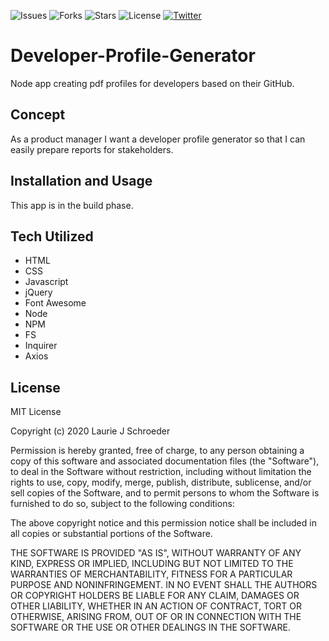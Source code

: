 ![Issues](https://img.shields.io/github/issues/clauries/Developer-Profile-Generator)  ![Forks](https://img.shields.io/github/forks/clauries/Developer-Profile-Generator)  ![Stars](https://img.shields.io/github/stars/clauries/Note-Taker)  ![License](https://img.shields.io/github/license/clauries/Developer-Profile-Generator)  [![Twitter](https://img.shields.io/twitter/url?style=social)](https://twitter.com/intent/tweet?text=Wow:&url=https%3A%2F%2Fgithub.com%2Fclauries%2FDeveloper-Profile-Generator)

# Developer-Profile-Generator
Node app creating pdf profiles for developers based on their GitHub. 


## Concept
As a product manager I want a developer profile generator so that I can easily prepare reports for stakeholders.


## Installation and Usage
This app is in the build phase.


## Tech Utilized
* HTML
* CSS
* Javascript
* jQuery
* Font Awesome
* Node
* NPM
* FS
* Inquirer
* Axios


## License

MIT License

Copyright (c) 2020 Laurie J Schroeder

Permission is hereby granted, free of charge, to any person obtaining a copy
of this software and associated documentation files (the "Software"), to deal
in the Software without restriction, including without limitation the rights
to use, copy, modify, merge, publish, distribute, sublicense, and/or sell
copies of the Software, and to permit persons to whom the Software is
furnished to do so, subject to the following conditions:

The above copyright notice and this permission notice shall be included in all
copies or substantial portions of the Software.

THE SOFTWARE IS PROVIDED "AS IS", WITHOUT WARRANTY OF ANY KIND, EXPRESS OR
IMPLIED, INCLUDING BUT NOT LIMITED TO THE WARRANTIES OF MERCHANTABILITY,
FITNESS FOR A PARTICULAR PURPOSE AND NONINFRINGEMENT. IN NO EVENT SHALL THE
AUTHORS OR COPYRIGHT HOLDERS BE LIABLE FOR ANY CLAIM, DAMAGES OR OTHER
LIABILITY, WHETHER IN AN ACTION OF CONTRACT, TORT OR OTHERWISE, ARISING FROM,
OUT OF OR IN CONNECTION WITH THE SOFTWARE OR THE USE OR OTHER DEALINGS IN THE
SOFTWARE.
